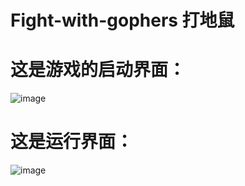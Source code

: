 # Fight-with-gophers  打地鼠
# 这是游戏的启动界面：
![image](https://github.com/YHQ0214/Fight-with-gophers/assets/109493302/0e06d5e6-f89c-4e81-84d0-aff70ff25a99)
# 这是运行界面：
![image](https://github.com/YHQ0214/Fight-with-gophers/assets/109493302/76d12bc3-037a-4c8f-a25c-2f1044303acb)
